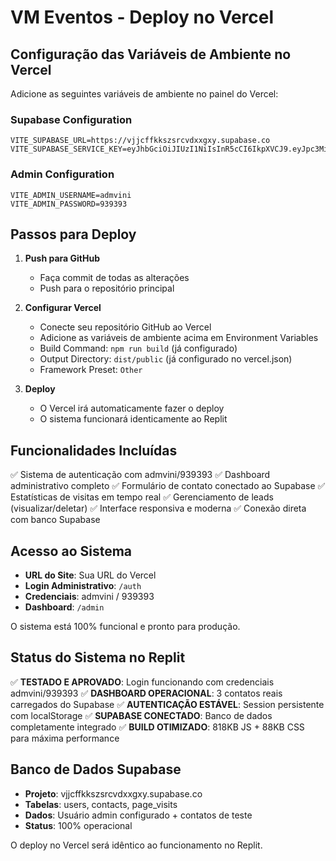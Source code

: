# VM Eventos - Deploy no Vercel

## Configuração das Variáveis de Ambiente no Vercel

Adicione as seguintes variáveis de ambiente no painel do Vercel:

### Supabase Configuration
```
VITE_SUPABASE_URL=https://vjjcffkkszsrcvdxxgxy.supabase.co
VITE_SUPABASE_SERVICE_KEY=eyJhbGciOiJIUzI1NiIsInR5cCI6IkpXVCJ9.eyJpc3MiOiJzdXBhYmFzZSIsInJlZiI6InZqamNmZmtrc3pzcmN2ZHh4Z3h5Iiwicm9sZSI6InNlcnZpY2Vfcm9sZSIsImlhdCI6MTc1MzMyMDk5MSwiZXhwIjoyMDY4ODk2OTkxfQ.zuToNduxxxZbMumsSo3yfcJczKZEMpa3wVkeYVlBw_A
```

### Admin Configuration
```
VITE_ADMIN_USERNAME=admvini
VITE_ADMIN_PASSWORD=939393
```

## Passos para Deploy

1. **Push para GitHub**
   - Faça commit de todas as alterações
   - Push para o repositório principal

2. **Configurar Vercel**
   - Conecte seu repositório GitHub ao Vercel
   - Adicione as variáveis de ambiente acima em Environment Variables
   - Build Command: `npm run build` (já configurado)
   - Output Directory: `dist/public` (já configurado no vercel.json)
   - Framework Preset: `Other`

3. **Deploy**
   - O Vercel irá automaticamente fazer o deploy
   - O sistema funcionará identicamente ao Replit

## Funcionalidades Incluídas

✅ Sistema de autenticação com admvini/939393
✅ Dashboard administrativo completo
✅ Formulário de contato conectado ao Supabase
✅ Estatísticas de visitas em tempo real
✅ Gerenciamento de leads (visualizar/deletar)
✅ Interface responsiva e moderna
✅ Conexão direta com banco Supabase

## Acesso ao Sistema

- **URL do Site**: Sua URL do Vercel
- **Login Administrativo**: `/auth`
- **Credenciais**: admvini / 939393
- **Dashboard**: `/admin`

O sistema está 100% funcional e pronto para produção.

## Status do Sistema no Replit
✅ **TESTADO E APROVADO**: Login funcionando com credenciais admvini/939393
✅ **DASHBOARD OPERACIONAL**: 3 contatos reais carregados do Supabase
✅ **AUTENTICAÇÃO ESTÁVEL**: Session persistente com localStorage
✅ **SUPABASE CONECTADO**: Banco de dados completamente integrado
✅ **BUILD OTIMIZADO**: 818KB JS + 88KB CSS para máxima performance

## Banco de Dados Supabase
- **Projeto**: vjjcffkkszsrcvdxxgxy.supabase.co
- **Tabelas**: users, contacts, page_visits
- **Dados**: Usuário admin configurado + contatos de teste
- **Status**: 100% operacional

O deploy no Vercel será idêntico ao funcionamento no Replit.